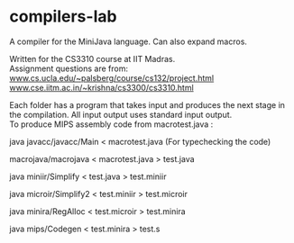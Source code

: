 compilers-lab
=============

A compiler for the MiniJava language.
Can also expand macros.

Written for the CS3310 course at IIT Madras.  
Assignment questions are from:  
www.cs.ucla.edu/~palsberg/course/cs132/project.html  
www.cse.iitm.ac.in/~krishna/cs3300/cs3310.html

Each folder has a program that takes input and produces the next stage in the
compilation.
All input output uses standard input output.  
To produce MIPS assembly code from macrotest.java :  

java javacc/javacc/Main < macrotest.java (For typechecking the code)

macrojava/macrojava < macrotest.java > test.java

java miniir/Simplify < test.java > test.miniir

java microir/Simplify2 < test.miniir > test.microir

java minira/RegAlloc < test.microir > test.minira

java mips/Codegen < test.minira > test.s
